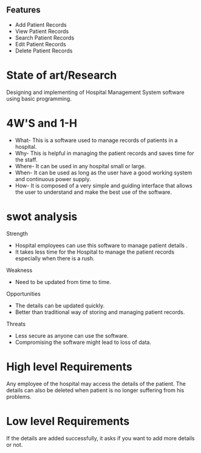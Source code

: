 ## Features
*   Add Patient Records
*   View Patient Records
*   Search Patient Records
*   Edit Patient Records
*   Delete Patient Records
# State of art/Research
   Designing and implementing of Hospital Management System software using basic programming.
# 4W'S and 1-H
*   What- This is a software used to manage records of patients in a hospital.
*   Why- This is helpful in managing the patient records and saves time for the staff.
*   Where- It can be used in any hospital small or large.
*   When- It can be used as long as the user have a good working system and continuous power supply.
*   How- It is composed of a very simple and guiding interface that allows the user to understand and make the best use of the software.
# swot analysis

Strength
*   Hospital employees can use this software to manage patient details .
*   It takes less time for the Hospital to manage the patient records especially when there is a rush.

Weakness
*   Need to be updated from time to time.

Opportunities
*   The details can be updated quickly.
*   Better than traditional way of storing and managing patient records.

Threats
*   Less secure as anyone can use the software.
*   Compromising the software might lead to loss of data.
# High level Requirements
   Any employee of the hospital may access the details of the patient.
   The details can also be deleted when patient is no longer suffering from his problems.
# Low level Requirements
   If the details are added successfully, it asks if you want to add more details or not.
